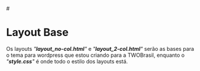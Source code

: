 #<h1>Layout Base</h1>
<p>Os layouts <em>"<strong>layout_no-col.html</strong>"</em> e <em>"<strong>layout_2-col.html</strong>"</em> ser&atilde;o as bases
para o tema para wordpress que estou criando para a TWOBrasil, enquanto o <em>"<strong>style.css</strong>"</em> é onde todo o
estilo dos layouts est&aacute;.</p>
